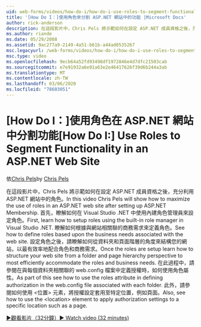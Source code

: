 ```yaml
---
uid: web-forms/videos/how-do-i/how-do-i-use-roles-to-segment-functionality-in-an-aspnet-web-site
title: '[How Do I：]使用角色來分割 ASP.NET 網站中的功能 |Microsoft Docs'
author: rick-anderson
description: 在這段影片中，Chris Pels 將示範如何在設定 ASP.NET 成員資格之後，充分利用 ASP.NET 網站中的角色。 首先，瞭解如何設定 rol 。
ms.author: riande
ms.date: 05/29/2008
ms.assetid: 9ac277a9-2149-4a51-b61b-a44ad0535267
msc.legacyurl: /web-forms/videos/how-do-i/how-do-i-use-roles-to-segment-functionality-in-an-aspnet-web-site
msc.type: video
ms.openlocfilehash: 9ecb64a52fd93498df1972846e4d7dfc21503cab
ms.sourcegitcommit: e7e91932a6e91a63e2e46417626f39d6b244a3ab
ms.translationtype: MT
ms.contentlocale: zh-TW
ms.lasthandoff: 03/06/2020
ms.locfileid: "78603051"
---
```

# <a name="how-do-i-use-roles-to-segment-functionality-in-an-aspnet-web-site"></a><span data-ttu-id="753ee-104">[How Do I：]使用角色在 ASP.NET 網站中分割功能</span><span class="sxs-lookup"><span data-stu-id="753ee-104">[How Do I:] Use Roles to Segment Functionality in an ASP.NET Web Site</span></span>

<span data-ttu-id="753ee-105">依[Chris Pels](https://twitter.com/chrispels)</span><span class="sxs-lookup"><span data-stu-id="753ee-105">by [Chris Pels](https://twitter.com/chrispels)</span></span>

<span data-ttu-id="753ee-106">在這段影片中，Chris Pels 將示範如何在設定 ASP.NET 成員資格之後，充分利用 ASP.NET 網站中的角色。</span><span class="sxs-lookup"><span data-stu-id="753ee-106">In this video Chris Pels will show how to maximize the use of roles in an ASP.NET web site after setting up ASP.NET Membership.</span></span> <span data-ttu-id="753ee-107">首先，瞭解如何在 Visual Studio .NET 中使用內建角色管理員來設定角色。</span><span class="sxs-lookup"><span data-stu-id="753ee-107">First, learn how to setup roles using the built-in role manager in Visual Studio .NET.</span></span> <span data-ttu-id="753ee-108">瞭解如何根據與網站相關聯的商務需求來定義角色。</span><span class="sxs-lookup"><span data-stu-id="753ee-108">See how to define roles based upon the business needs associated with the web site.</span></span> <span data-ttu-id="753ee-109">設定角色之後，請瞭解如何從資料夾和頁面階層的角度來結構您的網站，以最有效率地配合角色和商務需求。</span><span class="sxs-lookup"><span data-stu-id="753ee-109">Once the roles are setup learn how to structure your web site from a folder and page hierarchy perspective to most efficiently accommodate the roles and business needs.</span></span> <span data-ttu-id="753ee-110">在此過程中，請參閱在與每個資料夾相關聯的 web.config 檔案中定義授權時，如何使用角色屬性。</span><span class="sxs-lookup"><span data-stu-id="753ee-110">As part of this see how to use the roles attribute in defining authorization in the web.config file associated with each folder.</span></span> <span data-ttu-id="753ee-111">此外，請參閱如何使用 &lt;位置&gt; 元素，將授權設定套用至特定位置，例如頁面。</span><span class="sxs-lookup"><span data-stu-id="753ee-111">Also, see how to use the &lt;location&gt; element to apply authorization settings to a specific location such as a page.</span></span>

[<span data-ttu-id="753ee-112">&#9654;觀看影片（32分鐘）</span><span class="sxs-lookup"><span data-stu-id="753ee-112">&#9654; Watch video (32 minutes)</span></span>](https://channel9.msdn.com/Blogs/ASP-NET-Site-Videos/how-do-i-use-roles-to-segment-functionality-in-an-aspnet-web-site)
